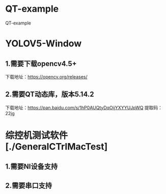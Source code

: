 # QT-example
QT-example

# YOLOV5-Window

## 1.需要下载opencv4.5+
  下载地址：https://opencv.org/releases/
## 2.需要QT动态库，版本5.14.2
  下载地址：https://pan.baidu.com/s/1hP0AUQtyDqOijYXYYUJpWQ 
提取码：22jg

# 综控机测试软件[./GeneralCTrlMacTest]

## 1.需要NI设备支持
## 2.需要串口支持
